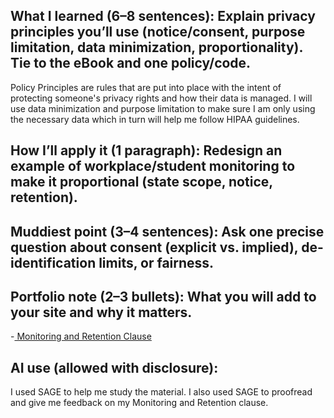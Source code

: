 ## What I learned (6–8 sentences): Explain privacy principles you’ll use (notice/consent, purpose limitation, data minimization, proportionality). Tie to the eBook and one policy/code.
Policy Principles are rules that are put into place with the intent of protecting someone's privacy rights and how their data is managed. 
I will use data minimization and purpose limitation to make sure I am only using the necessary data which in turn will help me follow HIPAA guidelines.

## How I’ll apply it (1 paragraph): Redesign an example of workplace/student monitoring to make it proportional (state scope, notice, retention).


## Muddiest point (3–4 sentences): Ask one precise question about consent (explicit vs. implied), de-identification limits, or fairness.


## Portfolio note (2–3 bullets): What you will add to your site and why it matters.
-[ Monitoring and Retention Clause](https://drive.google.com/file/d/1Dhz9qMvzLghLPWbGtuH3yqaDqn5AaVWa/view?usp=drive_link)


## AI use (allowed with disclosure):
I used SAGE to help me study the material. I also used SAGE to proofread and give me feedback on my Monitoring and Retention clause.
